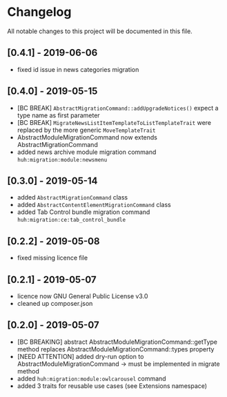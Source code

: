 # Changelog
All notable changes to this project will be documented in this file.

## [0.4.1] - 2019-06-06

- fixed id issue in news categories migration

## [0.4.0] - 2019-05-15

- [BC BREAK] `AbstractMigrationCommand::addUpgradeNotices()` expect a type name as first parameter
- [BC BREAK] `MigrateNewsListItemTemplateToListTemplateTrait` were replaced by the more generic `MoveTemplateTrait`
- AbstractModuleMigrationCommand now extends AbstractMigrationCommand
- added news archive module migration command `huh:migration:module:newsmenu`

## [0.3.0] - 2019-05-14

- added `AbstractMigrationCommand` class
- added `AbstractContentElementMigrationCommand` class
- added Tab Control bundle migration command `huh:migration:ce:tab_control_bundle`

## [0.2.2] - 2019-05-08

- fixed missing licence file

## [0.2.1] - 2019-05-07

- licence now GNU General Public License v3.0
- cleaned up composer.json

## [0.2.0] - 2019-05-07

- [BC BREAKING] abstract AbstractModuleMigrationCommand::getType method replaces AbstractModuleMigrationCommand::types property
- [NEED ATTENTION] added dry-run option to AbstractModuleMigrationCommand -> must be implemented in migrate method
- added `huh:migration:module:owlcarousel` command
- added 3 traits for reusable use cases (see Extensions namespace)
